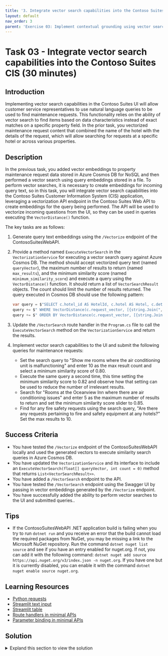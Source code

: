 ```yaml
---
title: '3. Integrate vector search capabilities into the Contoso Suites CIS'
layout: default
nav_order: 3
parent: 'Exercise 03: Implement contextual grounding using vector search in Azure Cosmos DB for NoSQL'
---
```


# Task 03 - Integrate vector search capabilities into the Contoso Suites CIS (30 minutes)

## Introduction

Implementing vector search capabilities in the Contoso Suites UI will allow customer service representatives to use natural language queries to be used to find maintenance requests. This functionality relies on the ability of vector search to find items based on data characteristics instead of exact matches on a specific property field. In the prior task, you vectorized maintenance request content that combined the name of the hotel with the details of the request, which will allow searching for requests at a specific hotel or across various properties.

## Description

In the previous task, you added vector embeddings to property maintenance request data stored in Azure Cosmos DB for NoSQL and then performed a vector search using query embeddings stored in a file. To perform vector searches, it is necessary to create embeddings for incoming query text, so in this task, you will integrate vector search capabilities into the Contoso Suites Customer Information System (CIS) application, leveraging a vectorization API endpoint in the Contoso Suites Web API to create embeddings for the query being performed. The API will be used to vectorize incoming questions from the UI, so they can be used in queries executing the `VectorDistance()` function.

The key tasks are as follows:

1. Generate query text embeddings using the `/Vectorize` endpoint of the ContosoSuitesWebAPI.
2. Provide a method named `ExecuteVectorSearch` in the `VectorizationService` for executing a vector search query against Azure Cosmos DB. The method should accept vectorized query text (named `queryVector`), the maximum number of results to return (named `max_results`), and the minimum similarity score (named `minimum_similarity_score`) and execute a query using the `VectorDistance()` function. It should return a list of `VectorSearchResult` objects. The count should limit the number of results returned. The query executed in Cosmos DB should use the following pattern:

    ```csharp
    var query = $"SELECT c.hotel_id AS HotelId, c.hotel AS Hotel, c.details AS Details, c.source AS Source, VectorDistance(c.request_vector, [{string.Join(",", queryVector)}]) AS SimilarityScore FROM c";
    query += $" WHERE VectorDistance(c.request_vector, [{string.Join(",", queryVector)}]) > {minimum_similarity_score}";
    query += $" ORDER BY VectorDistance(c.request_vector, [{string.Join(",", queryVector)}])";
    ```

3. Update the `/VectorSearch` route handler in the `Program.cs` file to call the `ExecuteVectorSearch` method on the `VectorizationService` and return the results.
4. Implement vector search capabilities to the UI and submit the following queries for maintenance requests:
    - Set the search query to "Show me rooms where the air conditioning unit is malfunctioning" and enter 10 as the max result count and select a minimum similarity score of 0.80.
    - Execute the same query a second time, this time setting the minimum similarity score to 0.82 and observe how that setting can be used to reduce the number of irrelevant results.
    - Search for "Rooms at the Oceanview Inn where there are air conditioning issues" and enter 5 as the maximum number of results to return and set the minimum similarity score slider to 0.85.
    - Find for any fire safety requests using the search query, "Are there any requests pertaining to fire and safety equipment at any hotels?" Set the max results to 10.

## Success Criteria

- You have tested the `/Vectorize` endpoint of the ContosoSuitesWebAPI locally and used the generated vectors to execute similarity search queries in Azure Cosmos DB.
- You have updated the `VectorizationService` and its interface to include an `ExecuteVectorSearch(float[] queryVector, int count = 0)` method that returns `List<VectorSearchResult>>`.
- You have added a `/VectorSearch` endpoint to the API.
- You have tested the `/VectorSearch` endpoint using the Swagger UI by passing in vector embeddings generated by the `/Vectorize` endpoint.
- You have successfully added the ability to perform vector searches to the UI and submitted queries..

## Tips

- If the ContosoSuitesWebAPI .NET application build is failing when you try to run `dotnet run` and you receive an error that the build cannot load the required packages from NuGet, you may be missing a link to the Microsoft NuGet repository. Run the command `dotnet nuget list source` and see if you have an entry enabled for nuget.org. If not, you can add it with the following command: `dotnet nuget add source https://api.nuget.org/v3/index.json -n nuget.org`. If you have one but it is currently disabled, you can enable it with the command `dotnet nuget enable source nuget.org`.

## Learning Resources

- [Python requests](https://requests.readthedocs.io/en/latest/user/quickstart/#make-a-request)
- [Streamlit text input](https://docs.streamlit.io/develop/api-reference/widgets/st.text_input)
- [Streamlit table](https://docs.streamlit.io/develop/api-reference/data/st.table)
- [Route handlers in minimal APIs](https://learn.microsoft.com/aspnet/core/fundamentals/minimal-apis/route-handlers?view=aspnetcore-8.0)
- [Parameter binding in minimal APIs](https://learn.microsoft.com/aspnet/core/fundamentals/minimal-apis/parameter-binding?view=aspnetcore-8.0)

## Solution

<details markdown="block">
<summary>Expland this section to view the solution</summary>

- The steps to generate vector embeddings for query text using the ContosoSuitesWebAPI's `/Vectorize` endpoint are as follows:
  - In Visual Studio Code, navigate to the `src\ContosoSuitesWebAPI` project in the explorer pane on the left-hand side, then locate and open the `appsettings.development.json` file.
  - In the `appsettings.development.json` file, update the settings to provide your Cosmos DB connection string and your Azure OpenAI endpoint and key. Note, the deployment name is preset, but if it differs in your environment, this will need to be set to the value you configured.
  - Save the `appsettings.development.json` file.
  - In Visual Studio Code, open a new terminal window and change the directory to `scr\ContotoSuitesWebAPI`.
  - At the terminal prompt, enter the following command to run the API locally:

    ```bash
    dotnet run
    ```

  - Once the API has started, as indicated by output in the terminal stating `Now listening on: http://localhost:5292`, open a web browser and navigate to the [Swagger UI page for the API](http://localhost:5292/swagger/).
  - On the Swagger UI page, expand the `/Vectorize` endpoint block.

    ![The Swagger UI page is displayed with the expand button for the Vectorize endpoint highlighted.](../../media/Solution/0303-web-api-swagger-ui.png)

  - Within the `/Vectorize` block, select **Try it out**.

    ![The try it out button is highlighted for the Vectorize endpoint.](../../media/Solution/0303-web-api-swagger-vectorize-try-it-out.png)

  - Enter the query "rooms where the air conditioning is not working" into the **text** box, then select **Execute**.

    ![In the Vectorize block, the text block is highlighted with the query text above entered and the execute button is highlighted.](../../media/Solution/0303-web-api-swagger-vectorize-execute.png)

  - Observe the **Response body** returned. The response contains an array of floating point values representing the query text. This array contains 1536 dimensions.
  - Copy the entire response body, include the opening and closing square brackets.

    ![The Response body block for the vectorization request is highlighted.](../../media/Solution/0303-web-api-swagger-vectorize-response-body.png)

  - In the [Azure portal](https://portal.azure.com), navigate to your Cosmos DB resource and select **Data Explorer** in the left-hand menu.
  - In the Data Explorer, expand the **ContosoSuites** database and the **MaintenanceRequests** container, then select **Items**.
  - On the toolbar, select **New SQL Query**.
  - In the new query window, paste in the following query:

    ```sql
    SELECT c.hotel, c.details, VectorDistance(c.request_vector, <QUERY_VECTOR>) AS SimilarityScore
    FROM c
    ```

  - Replace the `<QUERY_VECTOR>` token in the query with the vector output you copied from the API response body.
  - Select **Execute Query** on the toolbar and observe the output in the **Results** panel.
  - In Visual Studio Code, stop the API project by selecting the teminal window where it is runnig and pressing CTRL+C.

- To provide a method in the `VectorizationService` and an API endpoint for executing a vector search query against Azure Cosmos DB:
  - In Visual Studio Code, open the `IVectoriztionService.cs` file in the `src\ContosoSuitesWebAPI` folder and complete `Exercise 3 Task 3 TODO #1` by uncommenting the interface definition for the `ExecuteVectorSearch` method.
  - Next, open the `VectorizationService.cs` file in the `src\ContosoSuitesWebAPI` folder and complete `Exercise 3 Task 3 TODO #2` by uncommenting the method definition for the `ExecuteVectorSearch` method.

- To complete the code for the exposing `/VectorSearch` endpoint on the API:
  - Open the `Program.cs` file in the `src\ContosoSuitesWebAPI` folder, locate the `app.MapPost("/VectorSearch"...)` route handler, and complete `Exercise 3 Task 3 TODO #3` by writing code to call the `ExecuteVectorSearch` method on the `VectorizationService` and returning the results. The body of the route handler should contain the following or similar code:

    ```csharp
    var results = await vectorizationService.ExecuteVectorSearch(queryVector, max_results, minimum_similarity_score);
    return results;
    ```

  - Return to the the terminal prompt and enter the following command again to start the API locally:

    ```bash
    dotnet run
    ```

  - Once the API has started, test the `/VectorSearch` endpoint by opening a web browser and navigating to the [Swagger UI page for the API](http://localhost:5292/swagger/).
  - On the Swagger UI page, use the `/Vectorize` endpoint to generate embeddings for the query text "rooms where the air conditioning is not working", as you did previously.
  - Copy the entire response body, include the opening and closing square brackets.
  - Expand the `/VectorSearch` endpoint block and select **Try it out**.
  - Enter "5" into the `max_results` parameter box.
  - Enter "0.5" into the `minimum_similarity_score` parameter box.
  - Paste the vector embeddings you copied from the output of the `/Vectorize` endpoint into the `Request body` block, and select **Execute**.

    ![The inputs into the max_results, minimum_similarity_score, and request body boxes are highlighted in the VectorSearch block, and the Execute button is highlighted.](../../media/Solution/0303-web-api-swagger-vector-search-execute.png)

  - Ensure the response body contains a collection of `VectorSearchResult` objects. The output should look similar to the following:

    ```json
    [
      {
        "hotelId": 13,
        "hotel": "Seaside Luxury Resort",
        "details": "Guest in room 220 reported that the air conditioning is not cooling properly.",
        "source": "customer",
        "similarityScore": 0.8718685
      },
      {
        "hotelId": 1,
        "hotel": "Oceanview Inn",
        "details": "The air conditioning (A/C) unit in room 105 is malfunctioning and making a loud noise. This needs maintenance attention.",
        "source": "staff",
        "similarityScore": 0.8505241
      },
      {
        "hotelId": 1,
        "hotel": "Oceanview Inn",
        "details": "The air conditioning (A/C) unit in room 227 is malfunctioning and making a loud noise. Customer will be out of the room between 5:00 and 8:30 PM this evening. This needs immediate maintenance attention. If the issue cannot be resolved, we will need to move the customer to a new room.",
        "source": "customer",
        "similarityScore": 0.8503952
      },
      {
        "hotelId": 13,
        "hotel": "Seaside Luxury Resort",
        "details": "Reported issue with the thermostat in room 110. Maintenance needs to check the HVAC system.",
        "source": "staff",
        "similarityScore": 0.8419426
      },
      {
        "hotelId": 1,
        "hotel": "Oceanview Inn",
        "details": "Reported issue with the thermostat in room 210. Maintenance needs to check the HVAC system.",
        "source": "staff",
        "similarityScore": 0.8410596
      }
    ]
    ```

  - Leave the Web API running for the next step.

- To add vector search capabilities to the UI, open the file `src\ContosoSuitesDashboard\pages\3_Vector_Search.py`. The code will run as-is, but will not have knowledge of how to vectorize query text or perform vector searches. The support vector search capabilities, make the following changes to the Python script.
  - In the `if query:` block of the Submit button code in the `main()` function:
    - Vectorize the search query text by completing `Exercise 3 Task 3 TODO #4`. Send the search query text to the `handle_query_vectorization()` method and set the results to a variable.
    - Perform a vector search by completing `Exercise 3 Task 3 TODO #5`. Pass the vectorized search query, along with the desired number of results to the `handle_vector_search()` function.
    - Display the results in a table by completing `Exercise 3 Task 3 TODO #6`. Use the `st.table()` method and provide the JSON value from the search results.
    - The completed code for the `if st.button("Submit")` block should look like the following:

      ```python
      if st.button("Submit"):
        with st.spinner("Performing vector search..."):
            if query:
                # Vectorize the query text.
                # Exercise 3 Task 3 TODO #4: Get the vectorized query text by calling handle_query_vectorization.
                query_vector = handle_query_vectorization(query)
                # Perform the vector search.
                # Exercise 3 Task 3 TODO #5: Get the vector search results by calling handle_vector_search.
                vector_search_results = handle_vector_search(query_vector, max_results, minimum_similarity_score)
                # Display the results.
                st.write("## Results")
                # Exercise 3 Task 3 TODO #6: Display the results as a table.
                st.table(vector_search_results.json())
            else:
                st.warning("Please enter a query.")
      ```

      {: .note }
      > Python code is sensitive to indentation and formatting, so pay close attention to indentation if you are copying and pasting the above code into the `3_Vector_Search.py` file.

  - Test your completed code by opening a new terminal window in Visual Studio Code, navigating to the `src\ContosoSuitesDashboard` folder, and running the following command to start the Streamlit dashboard:

    ```python
    python -m streamlit run Index.py
    ```

- Navigate to the **Vector Search** page using the left-hand menu in the browser windows that opens, and then submit the following queries for maintenance requests and observe the results:
  - Set the search query to "Show me rooms where the air conditioning unit is malfunctioning" and enter 10 as the max result count and select a minimum similarity score of 0.80.
  - Execute the same query a second time, this time setting the minimum similarity score to 0.82 and observe how that setting can be used to reduce the number of irrelevant results.
  - Search for "Rooms at the Oceanview Inn where there are air conditioning issues" and enter 5 as the maximum number of results to return and set the minimum similarity score slider to 0.85.
  - Find for any fire safety requests using the search query, "Are there any requests pertaining to fire and safety equipment at any hotels?" Set the max results to 10.

</details>

